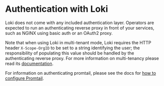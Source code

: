 # Authentication with Loki

Loki does not come with any included authentication layer. Operators are
expected to run an authenticating reverse proxy in front of your services, such
as NGINX using basic auth or an OAuth2 proxy.

Note that when using Loki in multi-tenant mode, Loki requires the HTTP header
`X-Scope-OrgID` to be set to a string identifying the user; the responsibility
of populating this value should be handled by the authenticating reverse proxy.
For more information on multi-tenancy please read its
[documentation](multi-tenancy.md).

For information on authenticating promtail, please see the docs for [how to
configure Promtail](../clients/promtail/configuration.md).
